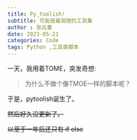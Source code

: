 ```yaml
---
title: Py_toolish!
subtitle: 可能是最简陋的工具集
author : 张云春
date: 2023-05-21
categories: Code
tags: Python ,工具类脚本
---
```


一天，我用着TOME，突发奇想:

> 为什么不做个像TMOE一样的脚本呢？

于是，pytoolish诞生了。

~~然后好久没更新了。~~

~~以至于一年后还只有 if else~~